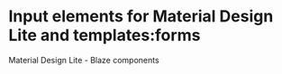 # Input elements for Material Design Lite and templates:forms
Material Design Lite - Blaze components
